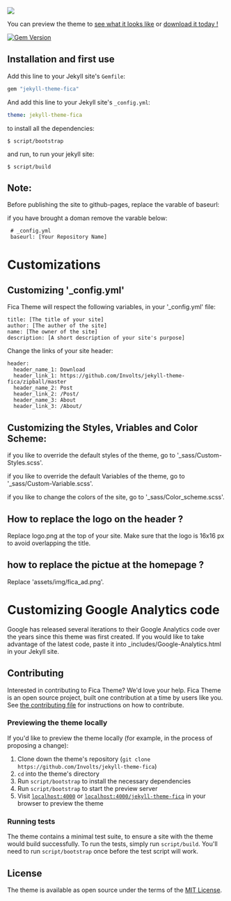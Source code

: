 <img src="https://user-images.githubusercontent.com/100028421/160099110-7571a93c-a1a1-4f45-b969-d7f4dccc3b4c.png"/>

                            
You can preview the theme to [see what it looks like](https://involts.github.io/jekyll-theme-fica/) or
[download it today !](https://github.com/Involts/jekyll-theme-fica/zipball/master)

[![Gem Version](https://badge.fury.io/rb/jekyll-theme-fica.svg)](https://badge.fury.io/rb/jekyll-theme-fica)
## Installation and first use

Add this line to your Jekyll site's `Gemfile`:

```ruby
gem "jekyll-theme-fica"
```

And add this line to your Jekyll site's `_config.yml`:

```yaml
theme: jekyll-theme-fica
```


to install all the dependencies:

    $ script/bootstrap

and run, to run your jekyll site:

    $ script/build
## Note:
  Before publishing the site to github-pages, replace the varable of baseurl:

  if you have brought a doman remove the varable below: 
  ```
   # _config.yml
   baseurl: [Your Repository Name]
  ```

# Customizations

## Customizing '_config.yml'

Fica Theme will respect the following variables, in your '_config.yml' file:

```
title: [The title of your site]
author: [The auther of the site]
name: [The owner of the site]
description: [A short description of your site's purpose]
```
Change the links of your site header:
```
header:
  header_name_1: Download
  header_link_1: https://github.com/Involts/jekyll-theme-fica/zipball/master
  header_name_2: Post
  header_link_2: /Post/
  header_name_3: About
  header_link_3: /About/
```
## Customizing the Styles, Vriables and Color Scheme:
if you like to override the default styles of the theme, go to '_sass/Custom-Styles.scss'.

if you like to override the default Variables of the theme, go to '_sass/Custom-Variable.scss'.

if you like to change the colors of the site, go to '_sass/Color_scheme.scss'.


## How to replace the logo on the header ?

Replace logo.png at the top of your site.
Make sure that the logo is 16x16 px to avoid overlapping the title.   

## how to replace the pictue at the homepage ?

Replace 'assets/img/fica_ad.png'.
# Customizing Google Analytics code

Google has released several iterations to their Google Analytics code over the years since this theme was first created. If you would like to take advantage of the latest code, paste it into _includes/Google-Analytics.html in your Jekyll site.

## Contributing

Interested in contributing to Fica Theme? We'd love your help. Fica Theme is an open source project, built one contribution at a time by users like you. See [the contributing file](docs/contributing.md) for instructions on how to contribute.

### Previewing the theme locally

If you'd like to preview the theme locally (for example, in the process of proposing a change):

1. Clone down the theme's repository (`git clone https://github.com/Involts/jekyll-theme-fica`)
2. `cd` into the theme's directory
3. Run `script/bootstrap` to install the necessary dependencies
4. Run `script/bootstrap` to start the preview server
5. Visit [`localhost:4000`](http://localhost:4000) or [`localhost:4000/jekyll-theme-fica`](http://localhost:4000/jekyll-theme-fica) in your browser to preview the theme

### Running tests

The theme contains a minimal test suite, to ensure a site with the theme would build successfully. To run the tests, simply run `script/build`. You'll need to run `script/bootstrap` once before the test script will work.
## License

The theme is available as open source under the terms of the [MIT License](https://opensource.org/licenses/MIT).

